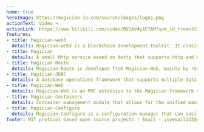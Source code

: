 ```yaml
---
home: true
heroImage: https://magician-io.com/source/images/logo1.png
actionText: Video →
actionLink: https://www.bilibili.com/video/BV1AV4y1E7AM?spm_id_from=333.999.0.0&vd_source=f4c8caf8f0691160cc645e85690569be
features:
- title: Magician-web3
  details: Magician-web3 is a blockchain development toolkit. It consists of two functions. One is to scan the blockchain and monitor the transactions according to the developer's needs. The other is some secondary packaging of web3j, which can reduce the workload of developers in some common scenarios. It is planned to support three chains, ETH (BSC, POLYGAN, etc.), SOL and TRON
- title: Magician
  details: A small Http service based on Netty that supports http and WebSocket and can use annotations to declare Handler, If you want to develop an http service with netty but find it cumbersome, then Magician may help you.
- title: Magician-Route
  details: Magician-Route is developed from Magician-Web, mainly by removing the reflection inside, sacrificing a little ease of use and putting the focus on performance
- title: Magician-JDBC
  details: A database operations framework that supports multiple data sources, transaction management, paging queries, single table operations without SQL, complex operations can write their own SQL, support for entity parameters, support for {} and ? placeholder
- title: Magician-Web
  details: Magician-Web is an MVC extension to the Magician framework that supports controller management, interceptors, JWT, automatic parameter validation, entity receiving parameters and more.
- title: Magician-Containers
  details: Container management module that allows for the unified management of beans in a project, which brings two extensions, AOP and timed tasks
- title: Magician-Configure
  details: Magician-Configure is a configuration manager that can easily read configuration files from external, remote, and local(class resource directories) and cache them in key-value form in the project. When fetching configuration data, if it is not in the cache, it will automatically go to the environment variables to fetch
footer: MIT protocol based open source projects | Email - yuyemail123@gmail.com
---
```


